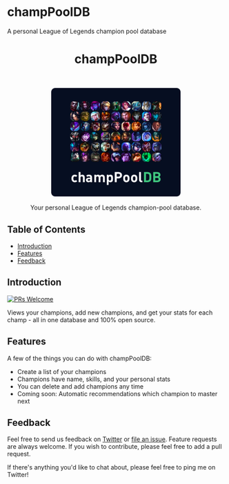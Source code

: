 # champPoolDB
A personal League of Legends champion pool database

<h1 align="center"> champPoolDB </h1> <br>
<p align="center">
  <img alt="champPoolDB" title="champPoolDB" src="images/champPoolDB.png" width="300">
</p>

<p align="center">
  Your personal League of Legends champion-pool database.
</p>

<!-- START doctoc generated TOC please keep comment here to allow auto update -->
<!-- DON'T EDIT THIS SECTION, INSTEAD RE-RUN doctoc TO UPDATE -->
## Table of Contents

- [Introduction](#introduction)
- [Features](#features)
- [Feedback](#feedback)

<!-- END doctoc generated TOC please keep comment here to allow auto update -->

## Introduction

[![PRs Welcome](https://img.shields.io/badge/PRs-welcome-brightgreen.svg?style=flat-square)](http://makeapullrequest.com)

Views your champions, add new champions, and get your stats for each champ - all in one database and 100% open source. 

## Features

A few of the things you can do with champPoolDB:

* Create a list of your champions
* Champions have name, skills, and your personal stats 
* You can delete and add champions any time
* Coming soon: Automatic recommendations which champion to master next

## Feedback

Feel free to send us feedback on [Twitter](https://twitter.com/akzlab) or [file an issue](https://github.com/makzent/champPoolDB/issues/new). Feature requests are always welcome. If you wish to contribute, please feel free to add a pull request. 

If there's anything you'd like to chat about, please feel free to ping me on Twitter!

